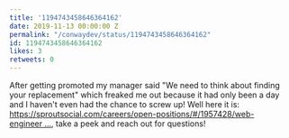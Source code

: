 ```yaml
---
title: '1194743458646364162'
date: 2019-11-13 00:00:00 Z
permalink: "/conwaydev/status/1194743458646364162"
id: 1194743458646364162
likes: 3
retweets: 0
---
```


After getting promoted my manager said "We need to think about finding your replacement" which freaked me out because it had only been a day and I haven't even had the chance to screw up! Well here it is: https://sproutsocial.com/careers/open-positions/#/1957428/web-engineer …, take a peek and reach out for questions!